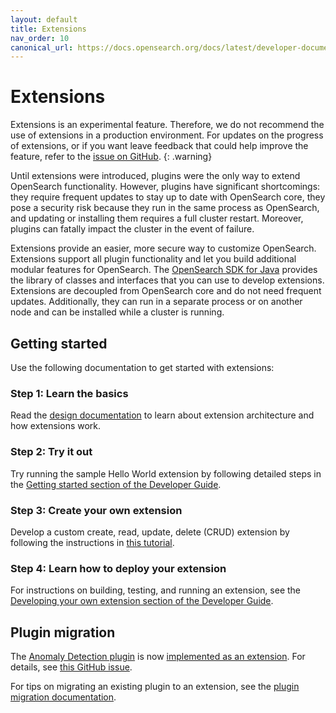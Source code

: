 ```yaml
---
layout: default
title: Extensions
nav_order: 10
canonical_url: https://docs.opensearch.org/docs/latest/developer-documentation/extensions/
---
```


# Extensions

Extensions is an experimental feature. Therefore, we do not recommend the use of extensions in a production environment. For updates on the progress of extensions, or if you want leave feedback that could help improve the feature, refer to the [issue on GitHub](https://github.com/opensearch-project/OpenSearch/issues/2447).
{: .warning}

Until extensions were introduced, plugins were the only way to extend OpenSearch functionality. However, plugins have significant shortcomings: they require frequent updates to stay up to date with OpenSearch core, they pose a security risk because they run in the same process as OpenSearch, and updating or installing them requires a full cluster restart. Moreover, plugins can fatally impact the cluster in the event of failure.

Extensions provide an easier, more secure way to customize OpenSearch. Extensions support all plugin functionality and let you build additional modular features for OpenSearch. The [OpenSearch SDK for Java](https://github.com/opensearch-project/opensearch-sdk-java/) provides the library of classes and interfaces that you can use to develop extensions. Extensions are decoupled from OpenSearch core and do not need frequent updates. Additionally, they can run in a separate process or on another node and can be installed while a cluster is running.

## Getting started

Use the following documentation to get started with extensions:

### Step 1: Learn the basics

Read the [design documentation](https://opensearch-project.github.io/opensearch-sdk-java/DESIGN.html) to learn about extension architecture and how extensions work.

### Step 2: Try it out

Try running the sample Hello World extension by following detailed steps in the [Getting started section of the Developer Guide](https://opensearch-project.github.io/opensearch-sdk-java/DEVELOPER_GUIDE.html#getting-started).

### Step 3: Create your own extension

Develop a custom create, read, update, delete (CRUD) extension by following the instructions in [this tutorial](https://opensearch-project.github.io/opensearch-sdk-java/CREATE_YOUR_FIRST_EXTENSION.html).

### Step 4: Learn how to deploy your extension

For instructions on building, testing, and running an extension, see the [Developing your own extension section of the Developer Guide](https://opensearch-project.github.io/opensearch-sdk-java/DEVELOPER_GUIDE.html#developing-your-own-extension).

<!-- TODO: add the link after the release
## Extensions Javadoc

For a complete extensions class hierarchy, see the [Javadoc](Link TBD).
-->

## Plugin migration

The [Anomaly Detection plugin](https://github.com/opensearch-project/anomaly-detection) is now [implemented as an extension](https://github.com/opensearch-project/anomaly-detection/tree/feature/extensions). For details, see [this GitHub issue](https://github.com/opensearch-project/OpenSearch/issues/3635). 

For tips on migrating an existing plugin to an extension, see the [plugin migration documentation](https://opensearch-project.github.io/opensearch-sdk-java/PLUGIN_MIGRATION.html).